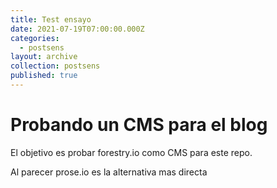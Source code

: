 ```yaml
---
title: Test ensayo
date: 2021-07-19T07:00:00.000Z
categories:
  - postsens
layout: archive
collection: postsens
published: true
---
```



# Probando un CMS para el blog

El objetivo es probar forestry.io como CMS para este repo.

Al parecer prose.io es la alternativa mas directa

